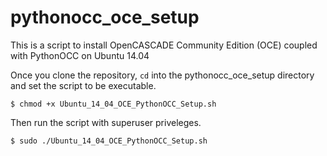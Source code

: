 # pythonocc_oce_setup
This is a script to install OpenCASCADE Community Edition (OCE) coupled with PythonOCC on Ubuntu 14.04

Once you clone the repository, `cd` into the pythonocc_oce_setup directory and set the script to be executable.

```
$ chmod +x Ubuntu_14_04_OCE_PythonOCC_Setup.sh
```
Then run the script with superuser priveleges.
```
$ sudo ./Ubuntu_14_04_OCE_PythonOCC_Setup.sh
```

